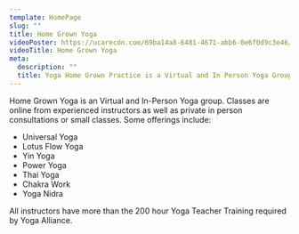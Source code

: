 ```yaml
---
template: HomePage
slug: ""
title: Home Grown Yoga
videoPoster: https://ucarecdn.com/69ba14a8-6481-4671-abb6-0e6f0d9c3e46/
videoTitle: Home Grown Yoga
meta:
  description: ""
  title: Yoga Home Grown Practice is a Virtual and In Person Yoga Group
---
```

Home Grown Yoga is an Virtual and In-Person Yoga group.  Classes are online from experienced instructors as well as private in person consultations or small classes.  Some offerings include:

* Universal Yoga
* Lotus Flow Yoga
* Yin Yoga
*  Power Yoga
* Thai Yoga
* Chakra Work
* Yoga Nidra

All instructors have more than the 200 hour Yoga Teacher Training required by Yoga Alliance.